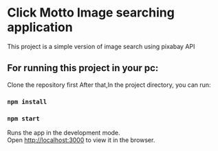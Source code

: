 # Click Motto Image searching application

This project is a simple version of image search using pixabay API

## For running this project in your pc:

Clone the repository first
After that,In the project directory, you can run:

### `npm install`
### `npm start`

Runs the app in the development mode.\
Open [http://localhost:3000](http://localhost:3000) to view it in the browser.
